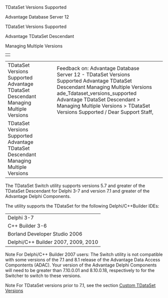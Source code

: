TDataSet Versions Supported




Advantage Database Server 12  

TDataSet Versions Supported

Advantage TDataSet Descendant

Managing Multiple Versions

|  |
| --- |
|  |

|  |  |  |  |  |
| --- | --- | --- | --- | --- |
| TDataSet Versions Supported  Advantage TDataSet Descendant  Managing Multiple Versions |  |  | Feedback on: Advantage Database Server 12 - TDataSet Versions Supported Advantage TDataSet Descendant Managing Multiple Versions ade\_Tdataset\_versions\_supported Advantage TDataSet Descendant > Managing Multiple Versions > TDataSet Versions Supported / Dear Support Staff, |  |
| TDataSet Versions Supported  Advantage TDataSet Descendant  Managing Multiple Versions |  |  |  |  |

The TDataSet Switch utility supports versions 5.7 and greater of the TDataSet Descendant for Delphi 3-7 and version 7.1 and greater of the Advantage Delphi Components.

The utility supports the TDataSet for the following Delphi/C++Builder IDEs:

|  |
| --- |
| Delphi 3-7 |
| C++ Builder 3-6 |
| Borland Developer Studio 2006 |
| Delphi/C++ Builder 2007, 2009, 2010 |

Note For Delphi/C++ Builder 2007 users: The Switch utility is not compatible with some versions of the 7.1 and 8.1 release of the Advantage Data Access Compontents (ADAC). Your version of the Advantage Delphi Components will need to be greater than 7.10.0.01 and 8.10.0.18, respectively to for the Switcher to switch to these versions.

Note For TDataSet versions prior to 7.1, see the section [Custom TDataSet Versions](ade_custom_tdataset_versions.htm)